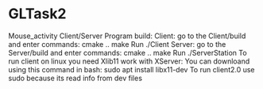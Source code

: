 # GLTask2
Mouse_activity Client/Server
Program build:
Client:
go to the Client/build and enter commands:
cmake ..
make
Run ./Client
Server:
go to the Server/build and enter commands:
cmake ..
make
Run ./ServerStation
To run client on linux you need Xlib11 work with XServer: 
You can downloand using this command in bash: sudo apt install libx11-dev 
To run client2.0 use sudo because its read info from dev files
